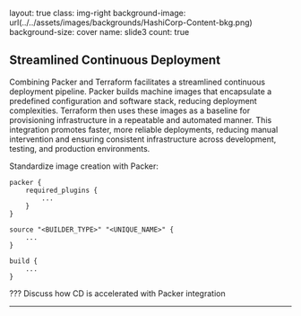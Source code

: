 layout: true
class: img-right
background-image: url(../../assets/images/backgrounds/HashiCorp-Content-bkg.png)
background-size: cover
name: slide3
count: true

## Streamlined Continuous Deployment

Combining Packer and Terraform facilitates a streamlined continuous deployment pipeline. Packer builds machine images that encapsulate a predefined configuration and software stack, reducing deployment complexities. Terraform then uses these images as a baseline for provisioning infrastructure in a repeatable and automated manner. This integration promotes faster, more reliable deployments, reducing manual intervention and ensuring consistent infrastructure across development, testing, and production environments.

Standardize image creation with Packer:

```
packer {
    required_plugins {
        ...
    }
}

source "<BUILDER_TYPE>" "<UNIQUE_NAME>" {
    ...
}

build {
    ...
}
```

???
Discuss how CD is accelerated with Packer integration

---
